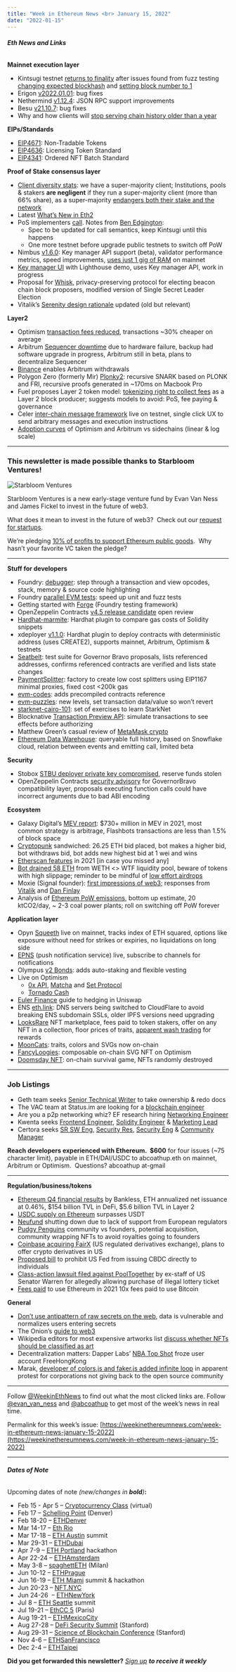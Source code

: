 ```yaml
---
title: "Week in Ethereum News <br> January 15, 2022"
date: "2022-01-15"
---
```


###### **Eth News and Links**

**Mainnet execution layer**

- Kintsugi testnet [returns to finality](https://twitter.com/parithosh_j/status/1481394021566193668) after issues found from fuzz testing [changing expected blockhash](https://twitter.com/vdwijden/status/1479945793893277698) and [setting block number to 1](https://twitter.com/vdwijden/status/1480969541928816644)
- Erigon [v2022.01.01](https://github.com/ledgerwatch/erigon/releases/tag/v2022.01.01): bug fixes
- Nethermind [v1.12.4](https://github.com/NethermindEth/nethermind/releases/tag/1.12.4): JSON RPC support improvements
- Besu [v21.10.7](https://github.com/hyperledger/besu/releases/tag/21.10.7): bug fixes
- Why and how clients will [stop serving chain history older than a year](https://twitter.com/nonveumann/status/1481657327283359749)

**EIPs/Standards**

- [EIP4671](https://github.com/ethereum/EIPs/blob/3fba38040b8b7fcc7ba44b85373f1e66462e3394/EIPS/eip-4671.md): Non-Tradable Tokens
- [EIP4636](https://github.com/ethereum/EIPs/blob/4795fe491894f49e812885e99d059938a6a397c6/EIPS/eip-4636.md): Licensing Token Standard
- [EIP4341](https://eips.ethereum.org/EIPS/eip-4341): Ordered NFT Batch Standard

**Proof of Stake consensus layer**

- [Client diversity stats](https://twitter.com/sproulM_/status/1481109509544513539): we have a super-majority client; Institutions, pools & stakers **are negligent** if they run a super-majority client (more than 66% share), as a super-majority [endangers both their stake and the network](https://upgrading-ethereum.info/altair/part2/incentives/diversity)
- Latest [What’s New in Eth2](https://hackmd.io/@benjaminion/eth2_news/https%3A%2F%2Fhackmd.io%2F%40benjaminion%2Fwnie2_220114)
- PoS implementers [call](https://www.youtube.com/watch?v=izyYW9-HbNk&t=121s). Notes from [Ben Edgington](https://hackmd.io/@benjaminion/ryBR2ip3Y): 
    - Spec to be updated for call semantics, keep Kintsugi until this happens
    - One more testnet before upgrade public testnets to switch off PoW
- Nimbus [v1.6.0](https://github.com/status-im/nimbus-eth2/releases/tag/v1.6.0): Key manager API support (beta), validator performance metrics, speed improvements, [uses just 1 gig of RAM](https://twitter.com/dannyryan/status/1481641164952379410) on mainnet
- [Key manager UI](https://twitter.com/sproulM_/status/1481859790557319168) with Lighthouse demo, uses Key manager API, work in progress
- Proposal for [Whisk](https://ethresear.ch/t/whisk-a-practical-shuffle-based-ssle-protocol-for-ethereum/11763), privacy-preserving protocol for electing beacon chain block proposers, modified version of Single Secret Leader Election
- Vitalik’s [Serenity design rationale](https://notes.ethereum.org/@vbuterin/serenity_design_rationale) updated (old but relevant) 

**Layer2**

- Optimism [transaction fees reduced](https://twitter.com/optimismpbc/status/1479840872954875905), transactions ~30% cheaper on average
- Arbitrum [Sequencer downtime](https://offchain.medium.com/todays-arbitrum-sequencer-downtime-what-happened-6382a3066fbc) due to hardware failure, backup had software upgrade in progress, Arbitrum still in beta, plans to decentralize Sequencer
- [Binance](https://twitter.com/dmihal/status/1481709263932342275) enables Arbitrum withdrawals
- Polygon Zero (formerly Mir) [Plonky2](https://blog.polygon.technology/introducing-plonky2/): recursive SNARK based on PLONK and FRI, recursive proofs generated in ~170ms on Macbook Pro
- Fuel proposes Layer 2 token model: [tokenizing right to collect fees](https://fuel-labs.ghost.io/token-model-layer-2-block-production/) as a Layer 2 block producer; suggests models to avoid: PoS, fee paying & governance
- Celer [inter-chain message framework](https://blog.celer.network/2022/01/12/celer-inter-chain-message-framework-the-paradigm-shift-for-building-and-using-multi-blockchain-dapps/) live on testnet, single click UX to send arbitrary messages and execution instructions
- [Adoption curves](https://twitter.com/ethdreamer/status/1480676820026597377) of Optimism and Arbitrum vs sidechains (linear & log scale)

* * *

### **This newsletter is made possible thanks to Starbloom Ventures!**

![Starbloom Ventures](https://weekinethereumnews.com/wp-content/uploads/2021/11/Screenshot-from-2021-11-19-15-25-51.png)

Starbloom Ventures is a new early-stage venture fund by Evan Van Ness and James Fickel to invest in the future of web3. 

What does it mean to invest in the future of web3?  Check out our [request for startups](https://twitter.com/evan_van_ness/status/1471593545085734922).

We’re pledging [10% of profits to support Ethereum public goods](https://twitter.com/evan_van_ness/status/1461840784819425288).  Why hasn’t your favorite VC taken the pledge?

* * *

**Stuff for developers**

- Foundry: [debugger](https://github.com/gakonst/foundry/pull/356): step through a transaction and view opcodes, stack, memory & source code highlighting
- Foundry [parallel EVM tests](https://github.com/gakonst/foundry/pull/444): speed up unit and fuzz tests
- Getting started with [Forge](https://mirror.xyz/crisgarner.eth/BhQzl33tthkJJ3Oh2ehAD_2FXGGlMupKlrUUcDk0ALA) (Foundry testing framework)
- OpenZeppelin Contracts [v4.5 release candidate](https://forum.openzeppelin.com/t/release-candidate-for-contracts-4-5-open-review-period/22700) open review
- [Hardhat-marmite](https://github.com/primitivefinance/hardhat-marmite): Hardhat plugin to compare gas costs of Solidity snippets
- xdeployer [v1.1.0](https://github.com/pcaversaccio/xdeployer/releases/tag/v1.1.0): Hardhat plugin to deploy contracts with deterministic address (uses CREATE2), supports mainnet, Arbitrum, Optimism & testnets
- [Seatbelt](https://uniswap.org/blog/governance-seatbelt): test suite for Governor Bravo proposals, lists referenced addresses, confirms referenced contracts are verified and lists state changes
- [PaymentSplitter](https://twitter.com/divergencearran/status/1481641622861324304): factory to create low cost splitters using EIP1167 minimal proxies, fixed cost <200k gas
- [evm-codes](https://www.evm.codes/precompiled): adds precompiled contracts reference
- [evm-puzzles](https://github.com/fvictorio/evm-puzzles): new levels, set transaction data/value so won’t revert
- [starknet-cairo-101](https://github.com/l-henri/starknet-cairo-101): set of exercises to learn StarkNet
- Blocknative [Transaction Preview API](https://www.blocknative.com/blog/ethereum-transaction-preview-api): simulate transactions to see effects before authorizing
- Matthew Green’s casual review of [MetaMask crypto](https://blog.cryptographyengineering.com/2022/01/14/an-extremely-casual-code-review-of-metamasks-crypto/)
- [Ethereum Data Warehouse](https://tokenflow.live/blog/edw): queryable full history, based on Snowflake cloud, relation between events and emitting call, limited beta

**Security**

- Stobox [STBU deployer private key compromised](https://twitter.com/StoboxCompany/status/1479263023772672004), reserve funds stolen
- OpenZeppelin Contracts [security advisory](https://github.com/OpenZeppelin/openzeppelin-contracts/security/advisories/GHSA-m6w8-fq7v-ph4m) for GovernorBravo compatibility layer, proposals executing function calls could have incorrect arguments due to bad ABI encoding

**Ecosystem**

- Galaxy Digital’s [MEV report](https://docsend.com/view/vr6seimd2bfx8iei): $730+ million in MEV in 2021, most common strategy is arbitrage, Flashbots transactions are less than 1.5% of block space
- [Cryptopunk](https://twitter.com/bertcmiller/status/1482086447775580161) sandwiched: 26.25 ETH bid placed, bot makes a higher bid, bot withdraws bid, bot adds new highest bid at 1 wei and wins
- [Etherscan features](https://medium.com/etherscan-blog/21-etherscan-features-in-2021-6adbaedc39b5) in 2021 \[in case you missed any\]
- [Bot drained 58 ETH](https://twitter.com/cat5749/status/1481813755914711042) from WETH <> WTF liquidity pool, beware of tokens with high slippage; reminder to be mindful of [low effort airdrops](https://twitter.com/lefterisjp/status/1481928978680188928)
- Moxie (Signal founder): [first impressions of web3](https://moxie.org/2022/01/07/web3-first-impressions.html); responses from [Vitalik](https://www.reddit.com/r/ethereum/comments/ryk3it/my_first_impressions_of_web3/hrrz15r/) and [Dan Finlay](https://medium.com/@danfinlay/what-moxie-missed-on-web3-wallets-8dc572e7f39b)
- Analysis of [Ethereum PoW emissions](https://kylemcdonald.github.io/ethereum-emissions/), bottom up estimate, 20 ktCO2/day, ~ 2-3 coal power plants; roll on switching off PoW forever

**Application layer**

- Opyn [Squeeth](https://medium.com/opyn/squeeth-primer-a-guide-to-understanding-opyns-implementation-of-squeeth-a0f5e8b95684) live on mainnet, tracks index of ETH squared, options like exposure without need for strikes or expiries, no liquidations on long side 
- [EPNS](https://medium.com/ethereum-push-notification-service/the-epns-mainnet-is-here-470faec0c01) (push notification service) live, subscribe to channels for notifications
- Olympus [v2 Bonds](https://olympusdao.medium.com/introducing-v2-bonds-a17c7da298a2): adds auto-staking and flexible vesting
- Live on Optimism
    - [0x API](https://blog.0x.org/0x-api-is-now-available-on-optimism/), [Matcha](https://blog.matcha.xyz/optimism-is-now-live-on-matcha/) and [Set Protocol](https://medium.com/set-protocol/set-protocol-live-on-optimism-enabling-structured-products-on-layer-2-78361a0c86a1)
    - [Tornado Cash](https://tornado-cash.medium.com/tornado-cash-has-been-deployed-on-optimism-68351443bbc)
- [Euler Finance](https://lambert-guillaume.medium.com/how-to-deploy-delta-neutral-liquidity-in-uniswap-or-why-euler-finance-is-a-game-changer-for-lps-1d91efe1e8ac) guide to hedging in Uniswap
- ENS [eth.link](https://twitter.com/nicksdjohnson/status/1481748889409822720): DNS servers being switched to CloudFlare to avoid breaking ENS subdomain SSLs, older IPFS versions need upgrading
- [LooksRare](https://docs.looksrare.org/blog/launch-post) NFT marketplace, fees paid to token stakers, offer on any NFT in a collection, floor prices of traits, [apparent wash trading](https://twitter.com/dingalingts/status/1481135479940874241) for rewards
- [MoonCats](https://mooncat.community/blog/onchain): traits, colors and SVGs now on-chain
- [FancyLoogies](https://twitter.com/damianmarti/status/1480520597381783556): composable on-chain SVG NFT on Optimism
- [Doomsday NFT](https://anallergytoanalogy.medium.com/the-doomsday-nft-adb113a986ec): on-chain survival game, NFTs randomly destroyed

* * *

### **Job Listings**

- Geth team seeks [Senior Technical Writer](https://ethereum.bamboohr.com/jobs/view.php?id=51&source=weekinethnews) to take ownership & redo docs
- The VAC team at Status.im are looking for a [blockchain engineer](https://jobs.status.im/?gh_jid=3706505)
- Are you a p2p networking whiz? EF research hiring [Networking Engineer](https://ethereum.bamboohr.com/jobs/view.php?id=54&source=weekinethnews)
- Kwenta seeks [Frontend Engineer](https://blog.kwenta.io/kwenta-open-position-front-end-developer/), [Solidity Engineer](https://blog.kwenta.io/kwenta-open-position-solidity-engineer/) & [Marketing Lead](https://blog.kwenta.io/kwenta-open-position-marketing-manager/)
- Certora seeks [SR SW Eng](https://www.certora.com/#careers), [Security Res](https://www.certora.com/#careers), [Security Eng](https://www.certora.com/#careers) & [Community Manager](https://www.certora.com/#careers)

**Reach developers experienced with Ethereum.  $600** for four issues (~75 character limit), payable in ETH/DAI/USDC to abcoathup.eth on mainnet, Arbitrum or Optimism.  Questions? abcoathup at-gmail

* * *

**Regulation/business/tokens**

- [Ethereum Q4 financial results](https://newsletter.banklesshq.com/p/state-of-ethereum-q4-report) by Bankless, ETH annualized net issuance at 0.46%, $154 billion TVL in DeFi, $5.6 billion TVL in Layer 2
- [USDC supply on Ethereum](https://www.theblockcrypto.com/post/130342/usdc-supply-on-ethereum-surpasses-usdt-first-time) surpasses USDT
- [Neufund](https://blog.neufund.org/why-were-shutting-down-neufund-e553d990e8b1) shutting down due to lack of support from European regulators
- [Pudgy Penguins](https://thedefiant.io/fire-on-the-iceberg-pudgy-penguin-holders-eye-coup-amid-acquisition-talks/) community vs founders, potential acquisition, community wrapping NFTs to avoid royalties going to founders
- [Coinbase acquiring FairX](https://blog.coinbase.com/coinbases-path-to-creating-a-robust-and-regulated-crypto-derivatives-market-a1dc71577337) (US regulated derivatives exchange), plans to offer crypto derivatives in US
- [Proposed bill](https://twitter.com/RepTomEmmer/status/1481283945492852743) to prohibit US Fed from issuing CBDC directly to individuals
- [Class-action lawsuit filed against PoolTogether](https://www.wsj.com/articles/crypto-savings-lawsuit-puts-principles-of-defi-to-the-test-11642069806) by ex-staff of US Senator Warren for allegedly allowing purchase of illegal lottery ticket
- [Fees paid](https://twitter.com/0xstark/status/1481381321058385922) to use Ethereum in 2021 10x fees paid to use Bitcoin

**General**

- [Don’t use antipattern of raw secrets on the web](https://twitter.com/sniko_/status/1480542426519543812), data is vulnerable and normalizes users entering secrets
- The Onion’s [guide to web3](https://www.theonion.com/the-onion-guide-to-web3-1848356077)
- Wikipedia editors for most expensive artworks list [discuss whether NFTs should be classified as art](https://en.wikipedia.org/w/index.php?title=Talk:List_of_most_expensive_artworks_by_living_artists#Separation_of_NFT_sales_and_artwork_sales)
- Decentralization matters: Dapper Labs’ [NBA Top Shot](https://www.coindesk.com/business/2022/01/12/nba-top-shot-bans-user-freehongkong/) froze user account FreeHongKong
- Marak, [developer of colors.js and faker.js added infinite loop](https://www.bleepingcomputer.com/news/security/dev-corrupts-npm-libs-colors-and-faker-breaking-thousands-of-apps/) in apparent protest for corporations not giving back to the open source community

* * *

Follow [@WeekinEthNews](https://twitter.com/WeekInEthNews) to find out what the most clicked links are. Follow [@evan\_van\_ness](https://twitter.com/evan_van_ness) and [@abcoathup](https://twitter.com/abcoathup) to get most of the week’s news in real time.

Permalink for this week’s issue: [https://weekinethereumnews.com/week-in-ethereum-news-january-15-2022](https://weekinethereumnews.com/week-in-ethereum-news-january-15-2022)

* * *

###### **Dates of Note**

Upcoming dates of note _(new/changes in **bold**)_**:**

- Feb 15 - Apr 5 – [Cryptocurrency Class](https://mirror.xyz/0xaFaBa30769374EA0F971300dE79c62Bf94B464d5/oGqGP2NOK9g7QPl1sMKkzql_Fh0P6hKbpYLZ-EkQTXU) (virtual) 
- Feb 17 – [Schelling Point](https://schellingpoint.gitcoin.co/) (Denver) 
- Feb 18-20 – [ETHDenver](https://www.ethdenver.com/)
- Mar 14-17 – [Eth Rio](https://www.ethrio.org/)
- Mar 17-18 – [ETH Austin](https://2022.ethaustin.org/) summit
- Mar 29-31 – [ETHDubai](https://www.ethdubaiconf.org/)
- Apr 7-9 – [ETH Portland](https://2022.ethportland.com/) hackathon 
- Apr 22-24 – [ETHAmsterdam](https://amsterdam.ethglobal.com/)
- May 3-8 – [spaghettETH](http://spaghett-eth.com/) (Milan)
- Jun 10-12 – [ETHPrague](https://ethprague.com/)
- Jun 16-19 – [ETH Miami](https://2022.eth-miami.com/) summit & hackathon
- Jun 20-23 – [NFT.NYC](https://www.nft.nyc/)
- Jun 24-26  – [ETHNewYork](https://ethglobal.medium.com/announcing-the-ethglobal-2022-season-51a7906bb3a4)
- Jul 8 – [ETH Seattle](https://2022.ethseattle.org/) summit
- Jul 19-21 – [EthCC 5](https://ethcc.io/) (Paris)
- Aug 19-21 – [ETHMexicoCity](https://ethglobal.medium.com/announcing-the-ethglobal-2022-season-51a7906bb3a4)
- Aug 27-28 – [DeFi Security Summit](https://defisecuritysummit.org/) (Stanford)
- Aug 29-31 – [Science of Blockchain Conference](https://cbr.stanford.edu/sbc22/) (Stanford)
- Nov 4-6 – [ETHSanFrancisco](https://ethglobal.medium.com/announcing-the-ethglobal-2022-season-51a7906bb3a4)
- Dec 2-4 – [ETHTaipei](https://ethglobal.medium.com/announcing-the-ethglobal-2022-season-51a7906bb3a4)

**Did you get forwarded this newsletter?** _[Sign up](https://weekinethereum.substack.com/subscribe#about) **to receive it weekly**_

